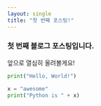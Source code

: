 ```yaml
---
layout: single
title: "첫 번째 포스팅!"
---
```


### 첫 번째 블로그 포스팅입니다. 

앞으로 열심히 올려볼게요!

```python
print("Hello, World!")

x = "awesome"
print("Python is " + x)
```